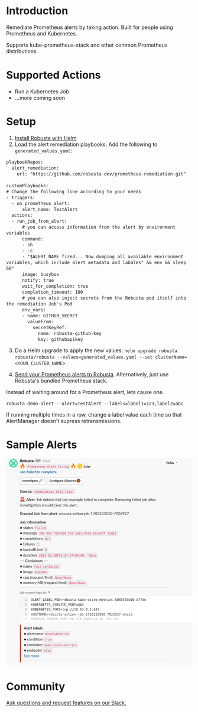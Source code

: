 # Introduction
Remediate Prometheus alerts by taking action. Built for people using Prometheus and Kubernetes.

Supports kube-prometheus-stack and other common Prometheus distributions.

# Supported Actions

* Run a Kubernetes Job
* ...more coming soon

# Setup
1. [Install Robusta with Helm](https://docs.robusta.dev/master/installation.html)
2. Load the alert remediation playbooks. Add the following to `generated_values.yaml`: 
```
playbookRepos:
  alert_remediation:
    url: "https://github.com/robusta-dev/prometheus-remediation.git"

customPlaybooks:
# Change the following line according to your needs
- triggers:
  - on_prometheus_alert:
      alert_name: TestAlert
  actions:
  - run_job_from_alert:
      # you can access information from the alert by environment variables
      command:
      - sh
      - -c
      - "$ALERT_NAME fired... Now dumping all available environment variables, which include alert metadata and labales" && env && sleep 60"
      image: busybox
      notify: true
      wait_for_completion: true
      completion_timeout: 100
      # you can also inject secrets from the Robusta pod itself into the remediation Job's Pod
      env_vars:
      - name: GITHUB_SECRET
        valueFrom:
          secretKeyRef:
            name: robusta-github-key
            key: githubapikey
```

3. Do a Helm upgrade to apply the new values: `helm upgrade robusta robusta/robusta --values=generated_values.yaml --set clusterName=<YOUR_CLUSTER_NAME>`

4. [Send your Prometheus alerts to Robusta](https://docs.robusta.dev/master/user-guide/alert-manager.html). Alternatively, just use Robusta's bundled Prometheus stack.

Instead of waiting around for a Prometheus alert, lets cause one.

```
robusta demo-alert --alert=TestAlert --labels=label1=123,label2=abc
```

If running multiple times in a row, change a label value each time so that AlertManager doesn't supress retransmissions.

# Sample Alerts

![DemoImage](./images/demoimage.png)

# Community
[Ask questions and request features on our Slack.](https://home.robusta.dev/slack)
                                                                                                                                                  
